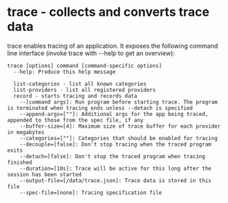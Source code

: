 # trace - collects and converts trace data

trace enables tracing of an application. It exposes the following
command line interface (invoke trace with --help to get an overview):

```{shell}
trace [options] command [command-specific options]
  --help: Produce this help message

  list-categories - list all known categories
  list-providers - list all registered providers
  record - starts tracing and records data
    --[command args]: Run program before starting trace. The program is terminated when tracing ends unless --detach is specified
    --append-args=[""]: Additional args for the app being traced, appended to those from the spec file, if any
    --buffer-size=[4]: Maximum size of trace buffer for each provider in megabytes
    --categories=[""]: Categories that should be enabled for tracing
    --decouple=[false]: Don't stop tracing when the traced program exits
    --detach=[false]: Don't stop the traced program when tracing finished
    --duration=[10s]: Trace will be active for this long after the session has been started
    --output-file=[/data/trace.json]: Trace data is stored in this file
    --spec-file=[none]: Tracing specification file
```
